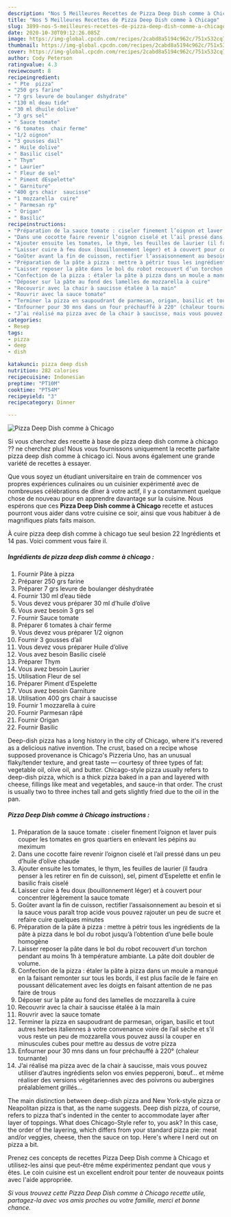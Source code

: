 ```yaml
---
description: "Nos 5 Meilleures Recettes de Pizza Deep Dish comme à Chicago"
title: "Nos 5 Meilleures Recettes de Pizza Deep Dish comme à Chicago"
slug: 3899-nos-5-meilleures-recettes-de-pizza-deep-dish-comme-a-chicago
date: 2020-10-30T09:12:26.085Z
image: https://img-global.cpcdn.com/recipes/2cabd8a5194c962c/751x532cq70/pizza-deep-dish-comme-a-chicago-photo-principale-de-la-recette.jpg
thumbnail: https://img-global.cpcdn.com/recipes/2cabd8a5194c962c/751x532cq70/pizza-deep-dish-comme-a-chicago-photo-principale-de-la-recette.jpg
cover: https://img-global.cpcdn.com/recipes/2cabd8a5194c962c/751x532cq70/pizza-deep-dish-comme-a-chicago-photo-principale-de-la-recette.jpg
author: Cody Peterson
ratingvalue: 4.3
reviewcount: 8
recipeingredient:
- " Pte  pizza"
- "250 grs farine"
- "7 grs levure de boulanger dshydrate"
- "130 ml deau tide"
- "30 ml dhuile dolive"
- "3 grs sel"
- " Sauce tomate"
- "6 tomates  chair ferme"
- "1/2 oignon"
- "3 gousses dail"
- " Huile dolive"
- " Basilic cisel"
- " Thym"
- " Laurier"
- " Fleur de sel"
- " Piment dEspelette"
- " Garniture"
- "400 grs chair  saucisse"
- "1 mozzarella  cuire"
- " Parmesan rp"
- " Origan"
- " Basilic"
recipeinstructions:
- "Préparation de la sauce tomate : ciseler finement l’oignon et laver puis couper les tomates en gros quartiers en enlevant les pépins au meximum"
- "Dans une cocotte faire revenir l’oignon ciselé et l’ail pressé dans un peu d’huile d’olive chaude"
- "Ajouter ensuite les tomates, le thym, les feuilles de laurier (il faudra penser à les retirer en fin de cuisson), sel, piment d’Espelette et enfin le basilic frais ciselé"
- "Laisser cuire à feu doux (bouillonnement léger) et à couvert pour concentrer légèrement la sauce tomate"
- "Goûter avant la fin de cuisson, rectifier l’assaisonnement au besoin et si la sauce vous paraît trop acide vous pouvez rajouter un peu de sucre et refaire cuire quelques minutes"
- "Préparation de la pâte à pizza : mettre à pétrir tous les ingrédients de la pâte à pizza dans le bol du robot jusqu’à l’obtention d’une belle boule homogène"
- "Laisser reposer la pâte dans le bol du robot recouvert d’un torchon pendant au moins 1h à température ambiante. La pâte doit doubler de volume."
- "Confection de la pizza : étaler la pâte à pizza dans un moule a manqué en la faisant remonter sur tous les bords, il est plus facile de le faire en poussant délicatement avec les doigts en faisant attention de ne pas faire de trous"
- "Déposer sur la pâte au fond des lamelles de mozzarella à cuire"
- "Recouvrir avec la chair à saucisse étalée à la main"
- "Rouvrir avec la sauce tomate"
- "Terminer la pizza en saupoudrant de parmesan, origan, basilic et tout autres herbes italiennes à votre convenance voire de l’ail sèche et s’il vous reste un peu de mozzarella vous pouvez aussi la couper en minuscules cubes pour mettre au dessus de votre pizza"
- "Enfourner pour 30 mns dans un four préchauffé à 220° (chaleur tournante)"
- "J’ai réalisé ma pizza avec de la chair à saucisse, mais vous pouvez utiliser d’autres ingrédients selon vos envies pepperoni, bœuf... et même réaliser des versions végétariennes avec des poivrons ou aubergines préalablement grillés..."
categories:
- Resep
tags:
- pizza
- deep
- dish

katakunci: pizza deep dish 
nutrition: 282 calories
recipecuisine: Indonesian
preptime: "PT10M"
cooktime: "PT54M"
recipeyield: "3"
recipecategory: Dinner

---
```



![Pizza Deep Dish comme à Chicago](https://img-global.cpcdn.com/recipes/2cabd8a5194c962c/751x532cq70/pizza-deep-dish-comme-a-chicago-photo-principale-de-la-recette.jpg)

Si vous cherchez des recette à base de pizza deep dish comme à chicago ?? ne cherchez plus! Nous vous fournissons uniquement la recette parfaite pizza deep dish comme à chicago ici. Nous avons également une grande variété de recettes à essayer.

Que vous soyez un étudiant universitaire en train de commencer vos propres expériences culinaires ou un cuisinier expérimenté avec de nombreuses célébrations de dîner à votre actif, il y a constamment quelque chose de nouveau pour en apprendre davantage sur la cuisine. Nous espérons que ces <strong> Pizza Deep Dish comme à Chicago </strong> recette et astuces pourront vous aider dans votre cuisine ce soir, ainsi que vous habituer à de magnifiques plats faits maison.

<!--inarticleads1-->

À cuire pizza deep dish comme à chicago tue seul besion 22 Ingrédients et 14 pas. Voici comment vous faire il.

##### Ingrédients de pizza deep dish comme à chicago :

1. Fournir  Pâte à pizza
1. Préparer 250 grs farine
1. Préparer 7 grs levure de boulanger déshydratée
1. Fournir 130 ml d’eau tiède
1. Vous devez vous préparer 30 ml d’huile d’olive
1. Vous avez besoin 3 grs sel
1. Fournir  Sauce tomate
1. Préparer 6 tomates à chair ferme
1. Vous devez vous préparer 1/2 oignon
1. Fournir 3 gousses d’ail
1. Vous devez vous préparer  Huile d’olive
1. Vous avez besoin  Basilic ciselé
1. Préparer  Thym
1. Vous avez besoin  Laurier
1. Utilisation  Fleur de sel
1. Préparer  Piment d’Espelette
1. Vous avez besoin  Garniture
1. Utilisation 400 grs chair à saucisse
1. Fournir 1 mozzarella à cuire
1. Fournir  Parmesan râpé
1. Fournir  Origan
1. Fournir  Basilic


Deep-dish pizza has a long history in the city of Chicago, where it&#39;s revered as a delicious native invention. The crust, based on a recipe whose supposed provenance is Chicago&#39;s Pizzeria Uno, has an unusual flaky/tender texture, and great taste — courtesy of three types of fat: vegetable oil, olive oil, and butter. Chicago-style pizza usually refers to deep-dish pizza, which is a thick pizza baked in a pan and layered with cheese, fillings like meat and vegetables, and sauce-in that order. The crust is usually two to three inches tall and gets slightly fried due to the oil in the pan. 

<!--inarticleads2-->

##### Pizza Deep Dish comme à Chicago instructions :

1. Préparation de la sauce tomate : ciseler finement l’oignon et laver puis couper les tomates en gros quartiers en enlevant les pépins au meximum
1. Dans une cocotte faire revenir l’oignon ciselé et l’ail pressé dans un peu d’huile d’olive chaude
1. Ajouter ensuite les tomates, le thym, les feuilles de laurier (il faudra penser à les retirer en fin de cuisson), sel, piment d’Espelette et enfin le basilic frais ciselé
1. Laisser cuire à feu doux (bouillonnement léger) et à couvert pour concentrer légèrement la sauce tomate
1. Goûter avant la fin de cuisson, rectifier l’assaisonnement au besoin et si la sauce vous paraît trop acide vous pouvez rajouter un peu de sucre et refaire cuire quelques minutes
1. Préparation de la pâte à pizza : mettre à pétrir tous les ingrédients de la pâte à pizza dans le bol du robot jusqu’à l’obtention d’une belle boule homogène
1. Laisser reposer la pâte dans le bol du robot recouvert d’un torchon pendant au moins 1h à température ambiante. La pâte doit doubler de volume.
1. Confection de la pizza : étaler la pâte à pizza dans un moule a manqué en la faisant remonter sur tous les bords, il est plus facile de le faire en poussant délicatement avec les doigts en faisant attention de ne pas faire de trous
1. Déposer sur la pâte au fond des lamelles de mozzarella à cuire
1. Recouvrir avec la chair à saucisse étalée à la main
1. Rouvrir avec la sauce tomate
1. Terminer la pizza en saupoudrant de parmesan, origan, basilic et tout autres herbes italiennes à votre convenance voire de l’ail sèche et s’il vous reste un peu de mozzarella vous pouvez aussi la couper en minuscules cubes pour mettre au dessus de votre pizza
1. Enfourner pour 30 mns dans un four préchauffé à 220° (chaleur tournante)
1. J’ai réalisé ma pizza avec de la chair à saucisse, mais vous pouvez utiliser d’autres ingrédients selon vos envies pepperoni, bœuf... et même réaliser des versions végétariennes avec des poivrons ou aubergines préalablement grillés...


The main distinction between deep-dish pizza and New York-style pizza or Neapolitan pizza is that, as the name suggests. Deep dish pizza, of course, refers to pizza that&#39;s indented in the center to accommodate layer after layer of toppings. What does Chicago-Style refer to, you ask? In this case, the order of the layering, which differs from your standard pizza pie: meat and/or veggies, cheese, then the sauce on top. Here&#39;s where I nerd out on pizza a bit. 

<!--inarticleads1-->

<p>
Prenez ces concepts de recettes Pizza Deep Dish comme à Chicago et utilisez-les ainsi que peut-être même expérimentez pendant que vous y êtes. Le coin cuisine est un excellent endroit pour tenter de nouveaux points avec l'aide appropriée.
</p>

<p>
<i>Si vous trouvez cette Pizza Deep Dish comme à Chicago recette utile, partagez-la avec vos amis proches ou votre famille, merci et bonne chance.</i>
</p>
